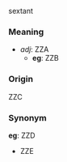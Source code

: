 sextant
### Meaning
+ _adj_: ZZA
    + __eg__: ZZB

### Origin

ZZC

### Synonym

__eg__: ZZD

+ ZZE


